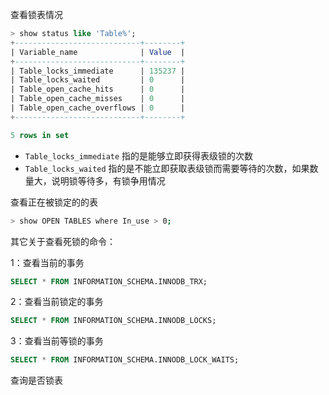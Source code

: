 查看锁表情况

```sql
> show status like 'Table%';
+----------------------------+--------+
| Variable_name              | Value  |
+----------------------------+--------+
| Table_locks_immediate      | 135237 |
| Table_locks_waited         | 0      |
| Table_open_cache_hits      | 0      |
| Table_open_cache_misses    | 0      |
| Table_open_cache_overflows | 0      |
+----------------------------+--------+

5 rows in set
```

- `Table_locks_immediate` 指的是能够立即获得表级锁的次数
- `Table_locks_waited` 指的是不能立即获取表级锁而需要等待的次数，如果数量大，说明锁等待多，有锁争用情况

查看正在被锁定的的表

```bash
> show OPEN TABLES where In_use > 0;
```



其它关于查看死锁的命令：

1：查看当前的事务

```sql
SELECT * FROM INFORMATION_SCHEMA.INNODB_TRX;
```

2：查看当前锁定的事务

```sql
SELECT * FROM INFORMATION_SCHEMA.INNODB_LOCKS;
```

3：查看当前等锁的事务

````sql
SELECT * FROM INFORMATION_SCHEMA.INNODB_LOCK_WAITS;
````

查询是否锁表

```bash

```

